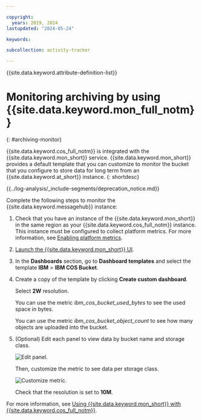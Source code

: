 ```yaml
---

copyright:
  years: 2019, 2024
lastupdated: "2024-05-24"

keywords:

subcollection: activity-tracker

---
```


{{site.data.keyword.attribute-definition-list}}


# Monitoring archiving by using {{site.data.keyword.mon_full_notm}}
{: #archiving-monitor}

{{site.data.keyword.cos_full_notm}} is integrated with the {{site.data.keyword.mon_short}} service. {{site.data.keyword.mon_short}} provides a default template that you can customize to monitor the bucket that you configure to store data for long term from an {{site.data.keyword.at_short}} instance.
{: shortdesc}

<!-- Common deprecation statement -->
{{../log-analysis/_include-segments/deprecation_notice.md}}


Complete the following steps to monitor the {{site.data.keyword.messagehub}} instance:

1. Check that you have an instance of the {{site.data.keyword.mon_short}} in the same region as your {{site.data.keyword.cos_full_notm}} instance. This instance must be configured to collect platform metrics. For more information, see [Enabling platform metrics](/docs/monitoring?topic=monitoring-platform_metrics_enabling).

2. [Launch the {{site.data.keyword.mon_short}} UI](/docs/monitoring?topic=monitoring-launch).

3. In the **Dashboards** section, go to **Dashboard templates** and select the template **IBM** > **IBM COS Bucket**.

4. Create a copy of the template by clicking **Create custom dashboard**.

    Select **2W** resolution.

    You can use the metric *ibm_cos_bucket_used_bytes* to see the used space in bytes.

    You can use the metric *ibm_cos_bucket_object_count* to see how many objects are uploaded into the bucket.

5. (Optional) Edit each panel to view data by bucket name and storage class.

    ![Edit panel.](images/archive-monitor-1.png "Edit panel")

    Then, customize the metric to see data per storage class.

    ![Customize metric.](images/archive-monitor-2.png "Customize metric")

    Check that the resolution is set to **10M**.


For more information, see [Using {{site.data.keyword.mon_short}} with {{site.data.keyword.cos_full_notm}}](/docs/cloud-object-storage?topic=cloud-object-storage-mm-cos-integration).
